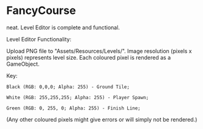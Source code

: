 # FancyCourse

neat.
Level Editor is complete and functional.

Level Editor Functionality:

  Upload PNG file to "Assets/Resources/Levels/". Image resolution (pixels x pixels) represents level size. Each coloured pixel is rendered as a GameObject.

  Key:
  
    Black (RGB: 0,0,0; Alpha: 255) - Ground Tile;
    
    White (RGB: 255,255,255; Alpha: 255) - Player Spawn;
    
    Green (RGB: 0, 255, 0; Alpha: 255) - Finish Line;

  (Any other coloured pixels might give errors or will simply not be rendered.)
